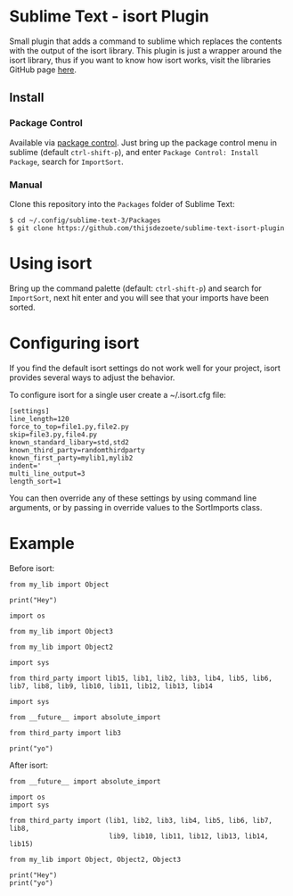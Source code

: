 Sublime Text - isort Plugin
===========================

Small plugin that adds a command to sublime which replaces the contents with
the output of the isort library. This plugin is just a wrapper around the
isort library, thus if you want to know how isort works, visit the libraries
GitHub page [here][isort].

## Install

### Package Control

Available via [package control][package-control].  Just bring up the package
control menu in sublime (default `ctrl-shift-p`), and enter
`Package Control: Install Package`, search for `ImportSort`.

### Manual

Clone this repository into the ``Packages`` folder of Sublime Text:

```
$ cd ~/.config/sublime-text-3/Packages
$ git clone https://github.com/thijsdezoete/sublime-text-isort-plugin
```

[isort]: https://github.com/timothycrosley/isort
[package-control]: https://github.com/wbond/package_control_channel

Using isort
===========

Bring up the command palette (default: `ctrl-shift-p`) and search for
`ImportSort`, next hit enter and you will see that your imports have been
sorted.


Configuring isort
=================

If you find the default isort settings do not work well for your project, isort provides several ways to adjust
the behavior.

To configure isort for a single user create a \~/.isort.cfg file:

    [settings]
    line_length=120
    force_to_top=file1.py,file2.py
    skip=file3.py,file4.py
    known_standard_libary=std,std2
    known_third_party=randomthirdparty
    known_first_party=mylib1,mylib2
    indent='    '
    multi_line_output=3
    length_sort=1

You can then override any of these settings by using command line arguments, or by passing in override values to the
SortImports class.

Example
=======

Before isort:

    from my_lib import Object

    print("Hey")

    import os

    from my_lib import Object3

    from my_lib import Object2

    import sys

    from third_party import lib15, lib1, lib2, lib3, lib4, lib5, lib6, lib7, lib8, lib9, lib10, lib11, lib12, lib13, lib14

    import sys

    from __future__ import absolute_import

    from third_party import lib3

    print("yo")

After isort:

    from __future__ import absolute_import

    import os
    import sys

    from third_party import (lib1, lib2, lib3, lib4, lib5, lib6, lib7, lib8,
                             lib9, lib10, lib11, lib12, lib13, lib14, lib15)

    from my_lib import Object, Object2, Object3

    print("Hey")
    print("yo")
